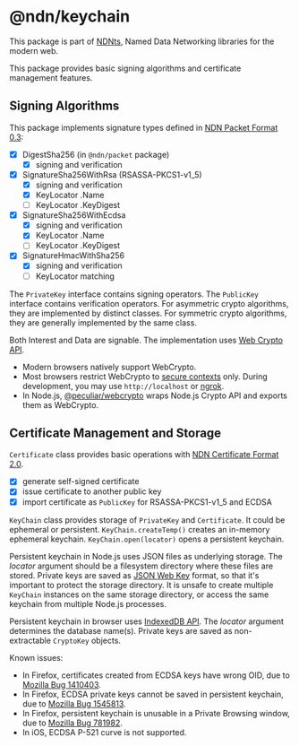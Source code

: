 # @ndn/keychain

This package is part of [NDNts](https://yoursunny.com/p/NDNts/), Named Data Networking libraries for the modern web.

This package provides basic signing algorithms and certificate management features.

## Signing Algorithms

This package implements signature types defined in [NDN Packet Format 0.3](https://named-data.net/doc/NDN-packet-spec/0.3/signature.html):

* [X] DigestSha256 (in `@ndn/packet` package)
  * [X] signing and verification
* [X] SignatureSha256WithRsa (RSASSA-PKCS1-v1\_5)
  * [X] signing and verification
  * [X] KeyLocator .Name
  * [ ] KeyLocator .KeyDigest
* [X] SignatureSha256WithEcdsa
  * [X] signing and verification
  * [X] KeyLocator .Name
  * [ ] KeyLocator .KeyDigest
* [X] SignatureHmacWithSha256
  * [X] signing and verification
  * [ ] KeyLocator matching

The `PrivateKey` interface contains signing operators.
The `PublicKey` interface contains verification operators.
For asymmetric crypto algorithms, they are implemented by distinct classes.
For symmetric crypto algorithms, they are generally implemented by the same class.

Both Interest and Data are signable.
The implementation uses [Web Crypto API](https://developer.mozilla.org/en-US/docs/Web/API/Web_Crypto_API).

* Modern browsers natively support WebCrypto.
* Most browsers restrict WebCrypto to [secure contexts](https://www.w3.org/TR/powerful-features/) only.
  During development, you may use `http://localhost` or [ngrok](https://ngrok.com/).
* In Node.js, [@peculiar/webcrypto](https://www.npmjs.com/package/@peculiar/webcrypto) wraps Node.js Crypto API and exports them as WebCrypto.

## Certificate Management and Storage

`Certificate` class provides basic operations with [NDN Certificate Format 2.0](https://named-data.net/doc/ndn-cxx/0.6.6/specs/certificate-format.html).

* [X] generate self-signed certificate
* [X] issue certificate to another public key
* [X] import certificate as `PublicKey` for RSASSA-PKCS1-v1\_5 and ECDSA

`KeyChain` class provides storage of `PrivateKey` and `Certificate`.
It could be ephemeral or persistent.
`KeyChain.createTemp()` creates an in-memory ephemeral keychain.
`KeyChain.open(locator)` opens a persistent keychain.

Persistent keychain in Node.js uses JSON files as underlying storage.
The *locator* argument should be a filesystem directory where these files are stored.
Private keys are saved as [JSON Web Key](https://tools.ietf.org/html/rfc7517) format, so that it's important to protect the storage directory.
It is unsafe to create multiple `KeyChain` instances on the same storage directory, or access the same keychain from multiple Node.js processes.

Persistent keychain in browser uses [IndexedDB API](https://developer.mozilla.org/en-US/docs/Web/API/IndexedDB_API).
The *locator* argument determines the database name(s).
Private keys are saved as non-extractable `CryptoKey` objects.

Known issues:

* In Firefox, certificates created from ECDSA keys have wrong OID, due to [Mozilla Bug 1410403](https://bugzilla.mozilla.org/show_bug.cgi?id=1410403).
* In Firefox, ECDSA private keys cannot be saved in persistent keychain, due to [Mozilla Bug 1545813](https://bugzilla.mozilla.org/show_bug.cgi?id=1545813).
* In Firefox, persistent keychain is unusable in a Private Browsing window, due to [Mozilla Bug 781982](https://bugzilla.mozilla.org/show_bug.cgi?id=781982).
* In iOS, ECDSA P-521 curve is not supported.
